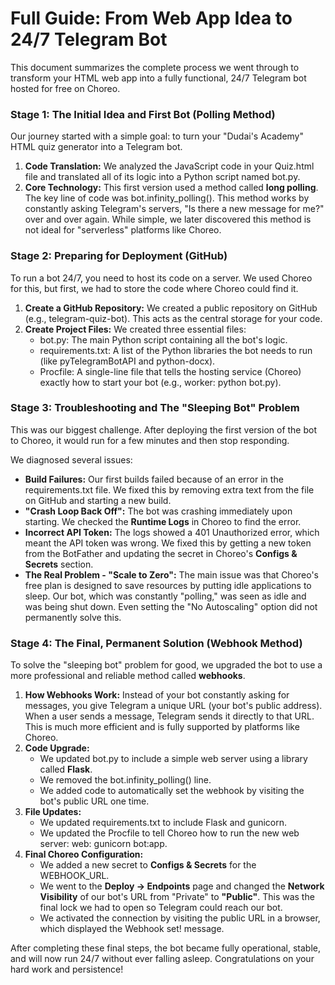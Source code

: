 # **Full Guide: From Web App Idea to 24/7 Telegram Bot**

This document summarizes the complete process we went through to transform your HTML web app into a fully functional, 24/7 Telegram bot hosted for free on Choreo.

### **Stage 1: The Initial Idea and First Bot (Polling Method)**

Our journey started with a simple goal: to turn your "Dudai's Academy" HTML quiz generator into a Telegram bot.

1. **Code Translation:** We analyzed the JavaScript code in your Quiz.html file and translated all of its logic into a Python script named bot.py.  
2. **Core Technology:** This first version used a method called **long polling**. The key line of code was bot.infinity\_polling(). This method works by constantly asking Telegram's servers, "Is there a new message for me?" over and over again. While simple, we later discovered this method is not ideal for "serverless" platforms like Choreo.

### **Stage 2: Preparing for Deployment (GitHub)**

To run a bot 24/7, you need to host its code on a server. We used Choreo for this, but first, we had to store the code where Choreo could find it.

1. **Create a GitHub Repository:** We created a public repository on GitHub (e.g., telegram-quiz-bot). This acts as the central storage for your code.  
2. **Create Project Files:** We created three essential files:  
   * bot.py: The main Python script containing all the bot's logic.  
   * requirements.txt: A list of the Python libraries the bot needs to run (like pyTelegramBotAPI and python-docx).  
   * Procfile: A single-line file that tells the hosting service (Choreo) exactly how to start your bot (e.g., worker: python bot.py).

### **Stage 3: Troubleshooting and The "Sleeping Bot" Problem**

This was our biggest challenge. After deploying the first version of the bot to Choreo, it would run for a few minutes and then stop responding.

We diagnosed several issues:

* **Build Failures:** Our first builds failed because of an error in the requirements.txt file. We fixed this by removing extra text from the file on GitHub and starting a new build.  
* **"Crash Loop Back Off":** The bot was crashing immediately upon starting. We checked the **Runtime Logs** in Choreo to find the error.  
* **Incorrect API Token:** The logs showed a 401 Unauthorized error, which meant the API token was wrong. We fixed this by getting a new token from the BotFather and updating the secret in Choreo's **Configs & Secrets** section.  
* **The Real Problem \- "Scale to Zero":** The main issue was that Choreo's free plan is designed to save resources by putting idle applications to sleep. Our bot, which was constantly "polling," was seen as idle and was being shut down. Even setting the "No Autoscaling" option did not permanently solve this.

### **Stage 4: The Final, Permanent Solution (Webhook Method)**

To solve the "sleeping bot" problem for good, we upgraded the bot to use a more professional and reliable method called **webhooks**.

1. **How Webhooks Work:** Instead of your bot constantly asking for messages, you give Telegram a unique URL (your bot's public address). When a user sends a message, Telegram sends it directly to that URL. This is much more efficient and is fully supported by platforms like Choreo.  
2. **Code Upgrade:**  
   * We updated bot.py to include a simple web server using a library called **Flask**.  
   * We removed the bot.infinity\_polling() line.  
   * We added code to automatically set the webhook by visiting the bot's public URL one time.  
3. **File Updates:**  
   * We updated requirements.txt to include Flask and gunicorn.  
   * We updated the Procfile to tell Choreo how to run the new web server: web: gunicorn bot:app.  
4. **Final Choreo Configuration:**  
   * We added a new secret to **Configs & Secrets** for the WEBHOOK\_URL.  
   * We went to the **Deploy \-\> Endpoints** page and changed the **Network Visibility** of our bot's URL from "Private" to **"Public"**. This was the final lock we had to open so Telegram could reach our bot.  
   * We activated the connection by visiting the public URL in a browser, which displayed the Webhook set\! message.

After completing these final steps, the bot became fully operational, stable, and will now run 24/7 without ever falling asleep. Congratulations on your hard work and persistence\!